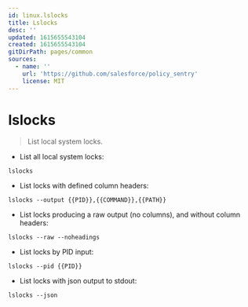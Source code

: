 ```yaml
---
id: linux.lslocks
title: Lslocks
desc: ''
updated: 1615655543104
created: 1615655543104
gitDirPath: pages/common
sources:
  - name: ''
    url: 'https://github.com/salesforce/policy_sentry'
    license: MIT
---
```

# lslocks

> List local system locks.

- List all local system locks:

`lslocks`

- List locks with defined column headers:

`lslocks --output {{PID}},{{COMMAND}},{{PATH}}`

- List locks producing a raw output (no columns), and without column headers:

`lslocks --raw --noheadings`

- List locks by PID input:

`lslocks --pid {{PID}}`

- List locks with json output to stdout:

`lslocks --json`

